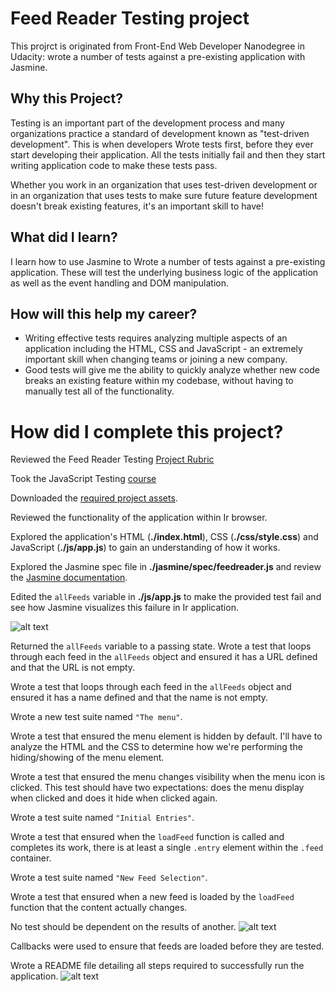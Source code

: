 # Feed Reader Testing project

This projrct is originated from Front-End Web Developer Nanodegree in Udacity: 
wrote a number of tests against a pre-existing application with Jasmine.


## Why this Project?

Testing is an important part of the development process and many organizations practice a standard of development known as "test-driven development". This is when developers Wrote tests first, before they ever start developing their application. All the tests initially fail and then they start writing application code to make these tests pass.

Whether you work in an organization that uses test-driven development or in an organization that uses tests to make sure future feature development doesn't break existing features, it's an important skill to have!


## What did I learn?

I learn how to use Jasmine to Wrote a number of tests against a pre-existing application. These will test the underlying business logic of the application as well as the event handling and DOM manipulation.


## How will this help my career?

* Writing effective tests requires analyzing multiple aspects of an application including the HTML, CSS and JavaScript - an extremely important skill when changing teams or joining a new company.
* Good tests will give me the ability to quickly analyze whether new code breaks an existing feature within my codebase, without having to manually test all of the functionality.


# How did I complete this project?

Reviewed the Feed Reader Testing [Project Rubric](https://review.udacity.com/#!/projects/3442558598/rubric)

Took the JavaScript Testing [course](https://www.udacity.com/course/ud549)

Downloaded the [required project assets](http://github.com/udacity/frontend-nanodegree-feedreader).

Reviewed the functionality of the application within Ir browser.

Explored the application's HTML (**./index.html**), CSS (**./css/style.css**) and JavaScript (**./js/app.js**) to gain an understanding of how it works.

Explored the Jasmine spec file in **./jasmine/spec/feedreader.js** and review the [Jasmine documentation](http://jasmine.github.io).

Edited the `allFeeds` variable in **./js/app.js** to make the provided test fail and see how Jasmine visualizes this failure in Ir application.

![alt text](http://gifmaker.me/files/download/home/20180604/17/VTPbWHF1tIKRzb6au3DZX0/output_2xf8hE.gif)

Returned the `allFeeds` variable to a passing state.
Wrote a test that loops through each feed in the `allFeeds` object and ensured it has a URL defined and that the URL is not empty.

Wrote a test that loops through each feed in the `allFeeds` object and ensured it has a name defined and that the name is not empty.

Wrote a new test suite named `"The menu"`.

Wrote a test that ensured the menu element is hidden by default. I'll have to analyze the HTML and the CSS to determine how we're performing the hiding/showing of the menu element.

Wrote a test that ensured the menu changes visibility when the menu icon is clicked. This test should have two expectations: does the menu display when clicked and does it hide when clicked again.

Wrote a test suite named `"Initial Entries"`.

Wrote a test that ensured when the `loadFeed` function is called and completes its work, there is at least a single `.entry` element within the `.feed` container.

Wrote a test suite named `"New Feed Selection"`.

Wrote a test that ensured when a new feed is loaded by the `loadFeed` function that the content actually changes.

No test should be dependent on the results of another.
![alt text](http://gifmaker.me/files/download/home/20180604/17/CJ0H8MzrR6M5jiIjkNiKpO/output_ncYtYU.gif)

Callbacks were used to ensure that feeds are loaded before they are tested.

Wrote a README file detailing all steps required to successfully run the application. 
![alt text](http://gifmaker.me/files/download/home/20180604/17/jpiPSTBWTS5vDOqKFVvo7D/output_cRejIf.gif)
